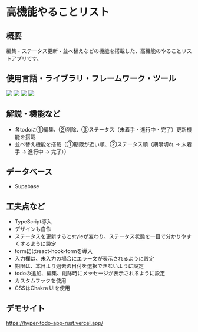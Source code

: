 # 高機能やることリスト

## 概要
編集・ステータス更新・並べ替えなどの機能を搭載した、高機能のやることリストアプリです。

## 使用言語・ライブラリ・フレームワーク・ツール
<p>
<img src="https://img.shields.io/badge/react-%2320232a.svg?style=for-the-badge&logo=react&logoColor=%2361DAFB">
<img src="https://img.shields.io/badge/typescript-%23007ACC.svg?style=for-the-badge&logo=typescript&logoColor=white">
<img src="https://img.shields.io/badge/chakra-%234ED1C5.svg?style=for-the-badge&logo=chakraui&logoColor=white">
<img src="https://img.shields.io/badge/Supabase-3ECF8E?style=for-the-badge&logo=supabase&logoColor=white">
</p>

## 解説・機能など
* 各todoに①編集、②削除、③ステータス（未着手・進行中・完了）更新機能を搭載
* 並べ替え機能を搭載（①期限が近い順、②ステータス順（期限切れ → 未着手 → 進行中 → 完了））

## データベース
* Supabase

## 工夫点など
* TypeScript導入
* デザインも自作
* ステータスを更新するとstyleが変わり、ステータス状態を一目で分かりやすくするように設定
* formにはreact-hook-formを導入
* 入力欄は、未入力の場合にエラー文が表示されるように設定
* 期限は、本日より過去の日付を選択できないように設定
* todoの追加、編集、削除時にメッセージが表示されるように設定
* カスタムフックを使用
* CSSはChakra UIを使用

## デモサイト
https://hyper-todo-app-rust.vercel.app/